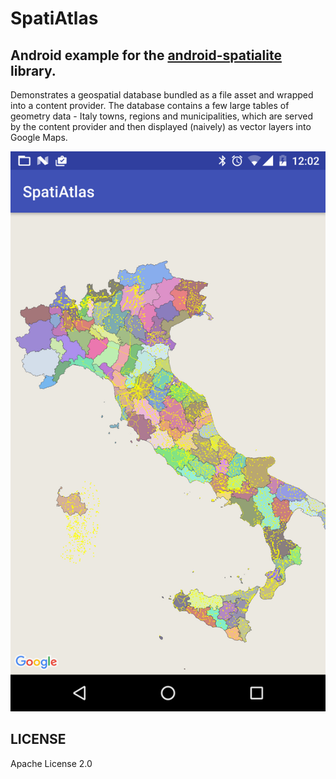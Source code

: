 # SpatiAtlas
## Android example for the [android-spatialite](https://github.com/sevar83/android-spatialite) library.

Demonstrates a geospatial database bundled as a file asset and wrapped into a content provider. 
The database contains a few large tables of geometry data - Italy towns, regions and municipalities, 
which are served by the content provider and then displayed (naively) as vector layers into Google Maps.

![Alt text](/screenshots/italy.png?raw=true "Spatialite Database displayed in Google Maps")

## LICENSE

Apache License 2.0
